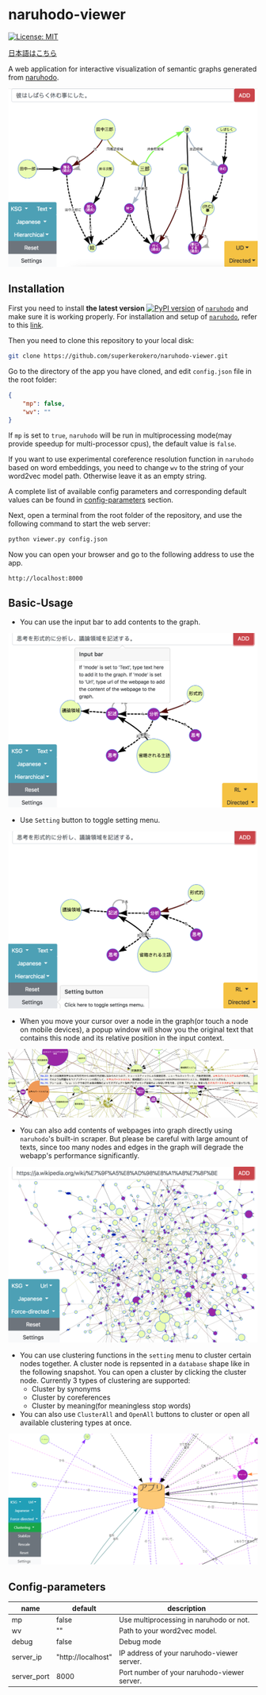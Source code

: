 # naruhodo-viewer

[![License: MIT](https://img.shields.io/badge/License-MIT-yellow.svg)](https://opensource.org/licenses/MIT)

[日本語はこちら](README-ja.md)

A web application for interactive visualization of semantic graphs generated from [naruhodo](https://github.com/superkerokero/naruhodo).

![A snapshot of naruhodo-viewer webapp](img/snapshot1.png)

## Installation

First you need to install **the latest version** [![PyPI version](https://badge.fury.io/py/naruhodo.svg)](https://badge.fury.io/py/naruhodo) of [`naruhodo`](https://github.com/superkerokero/naruhodo) and make sure it is working properly. For installation and setup of [`naruhodo`](https://github.com/superkerokero/naruhodo), refer to this [link](https://github.com/superkerokero/naruhodo/blob/master/README.md#Installation).

Then you need to clone this repository to your local disk:

```bash
git clone https://github.com/superkerokero/naruhodo-viewer.git
```

Go to the directory of the app you have cloned, and edit `config.json` file in the root folder:

```json
{
    "mp": false,
    "wv": ""
}
```

If `mp` is set to `true`, `naruhodo` will be run in multiprocessing mode(may provide speedup for multi-processor cpus), the default value is `false`. 

If you want to use experimental coreference resolution function in `naruhodo` based on word embeddings, you need to change `wv` to the string of your word2vec model path. Otherwise leave it as an empty string.

A complete list of available config parameters and corresponding default values can be found in [config-parameters](https://github.com/superkerokero/naruhodo-viewer/blob/master/README.md#Config-parameters) section.

Next, open a terminal from the root folder of the repository, and use the following command to start the web server:

```bash
python viewer.py config.json
```

Now you can open your browser and go to the following address to use the app.

```
http://localhost:8000
```

## Basic-Usage

* You can use the input bar to add contents to the graph.

![Input bar](img/snapshot2.png)

* Use `Setting` button to toggle setting menu.

![Setting button](img/snapshot3.png)

* When you move your cursor over a node in the graph(or touch a node on mobile   devices), a popup window will show you the original text that contains this node and its relative position in the input context.

![Node popup](img/snapshot4.png)

* You can also add contents of webpages into graph directly using `naruhodo`'s built-in scraper. But please be careful with large amount of texts, since too many nodes and edges in the graph will degrade the webapp's performance significantly.

![Webpage added to graph](img/snapshot5.png)

* You can use clustering functions in the `setting` menu to cluster certain nodes together. A cluster node is repsented in a `database` shape like in the following snapshot. You can open a cluster by clicking the cluster node. Currently 3 types of clustering are supported:
  * Cluster by synonyms
  * Cluster by coreferences
  * Cluster by meaning(for meaningless stop words)
* You can also use `ClusterAll` and `OpenAll` buttons to cluster or open all available clustering types at once.

![Clustering](img/snapshot6.png)

## Config-parameters

| name        | default            | description                                 |
|-------------|--------------------|---------------------------------------------|
| mp          | false              | Use multiprocessing in naruhodo or not.     |
| wv          | ""                 | Path to your word2vec model.                |
| debug       | false              | Debug mode                                  |
| server_ip   | "http://localhost" | IP address of your naruhodo-viewer server.  |
| server_port | 8000               | Port number of your naruhodo-viewer server. |
